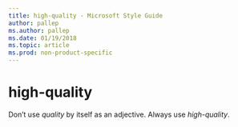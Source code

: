 ```yaml
---
title: high-quality - Microsoft Style Guide
author: pallep
ms.author: pallep
ms.date: 01/19/2018
ms.topic: article
ms.prod: non-product-specific
---
```


# high-quality

Don’t use *quality* by itself as an adjective. Always use *high-quality*.
